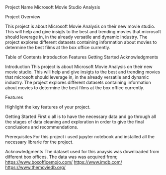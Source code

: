 
Project Name
Microsoft Movie Studio Analysis

Project Overview

This project is about Microsoft Movie Analysis on their new movie studio. This will help and give insigts to the best and trending movies that microsoft should leverage in, in the already versatile and dynamic industry. The project explores different datasets containing information about movies to determine the best films at the box office currently.

Table of Contents
Introduction
Features
Getting Started
Acknowledgments

Introduction
This project is about Microsoft Movie Analysis on their new movie studio. This will help and give insigts to the best and trending movies that microsoft should leverage in, in the already versatile and dynamic industry. The project explores different datasets containing information about movies to determine the best films at the box office currently.

Features

Highlight the key features of your project.

Getting Started
First o all is to have the necessary data and go through all the stages of data cleaning and exploration in order to give the final conclusions and recommendations.

Prerequisites
For this project i used jupyter notebook and installed all the necessary librarie for the project.


Acknowledgments
The dataset used for this anaysis was downloaded from different box offices. The data was was acquired from; https://www.boxofficemojo.com/ https://www.imdb.com/ https://www.themoviedb.org/

